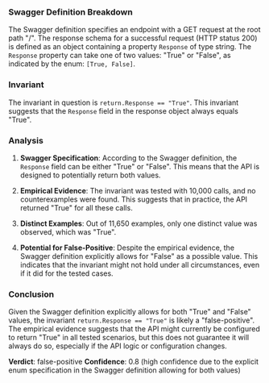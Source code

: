 ### Swagger Definition Breakdown

The Swagger definition specifies an endpoint with a GET request at the root path "/". The response schema for a successful request (HTTP status 200) is defined as an object containing a property `Response` of type string. The `Response` property can take one of two values: "True" or "False", as indicated by the enum: `[True, False]`.

### Invariant

The invariant in question is `return.Response == "True"`. This invariant suggests that the `Response` field in the response object always equals "True".

### Analysis

1. **Swagger Specification**: According to the Swagger definition, the `Response` field can be either "True" or "False". This means that the API is designed to potentially return both values.

2. **Empirical Evidence**: The invariant was tested with 10,000 calls, and no counterexamples were found. This suggests that in practice, the API returned "True" for all these calls.

3. **Distinct Examples**: Out of 11,650 examples, only one distinct value was observed, which was "True".

4. **Potential for False-Positive**: Despite the empirical evidence, the Swagger definition explicitly allows for "False" as a possible value. This indicates that the invariant might not hold under all circumstances, even if it did for the tested cases.

### Conclusion

Given the Swagger definition explicitly allows for both "True" and "False" values, the invariant `return.Response == "True"` is likely a "false-positive". The empirical evidence suggests that the API might currently be configured to return "True" in all tested scenarios, but this does not guarantee it will always do so, especially if the API logic or configuration changes.

**Verdict**: false-positive
**Confidence**: 0.8 (high confidence due to the explicit enum specification in the Swagger definition allowing for both values)
